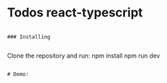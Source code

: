 # Todos react-typescript

```

### Installing


```
Clone the repository and run:
npm install
npm run dev
```

# Demo:
